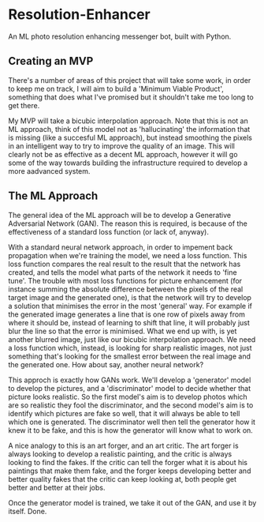 # Resolution-Enhancer
An ML photo resolution enhancing messenger bot, built with Python.

## Creating an MVP
There's a number of areas of this project that will take some work, in order to keep me on track, I will aim to build a 'Minimum Viable Product', something that does what I've promised but it shouldn't take me too long to get there.

My MVP will take a bicubic interpolation approach. Note that this is not an ML approach, think of this model not as 'hallucinating' the information that is missing (like a succesful ML approach), but instead smoothing the pixels in an intelligent way to try to improve the quality of an image. This will clearly not be as effective as a decent ML approach, however it will go some of the way towards building the infrastructure required to develop a more aadvanced system.

## The ML Approach
The general idea of the ML approach will be to develop a Generative Adversarial Network (GAN). The reason this is required, is because of the effectiveness of a standard loss function (or lack of, anyway).

With a standard neural network approach, in order to impement back propagation when we're training the model, we need a loss function. This loss function compares the real result to the result that the network has created, and tells the model what parts of the network it needs to 'fine tune'. The trouble with most loss functions for picture enhancement (for instance summing the absolute difference between the pixels of the real target image and the generated one), is that the network will try to develop a solution that minimises the error in the most 'general' way. For example if the generated image generates a line that is one row of pixels away from where it should be, instead of learning to shift that line, it will probably just blur the line so that the error is minimised. What we end up with, is yet another blurred image, just like our bicubic interpolation approach. We need a loss function which, instead, is looking for sharp realistic images, not just something that's looking for the smallest error between the real image and the generated one. How about say, another neural network?

This approch is exactly how GANs work. We'll develop a 'generator' model to develop the pictures, and a 'discriminator' model to decide whether that picture looks realistic. So the first model's aim is to develop photos which are so realistic they fool the discriminator, and the second model's aim is to identify which pictures are fake so well, that it will always be able to tell which one is generated. The discriminator well then tell the generator how it knew it to be fake, and this is how the generator will know what to work on.

A nice analogy to this is an art forger, and an art critic. The art forger is always looking to develop a realistic painting, and the critic is always looking to find the fakes. If the critic can tell the forger what it is about his paintings that make them fake, and the forger keeps developing better and better quality fakes that the critic can keep looking at, both people get better and better at their jobs.

Once the generator model is trained, we take it out of the GAN, and use it by itself. Done.
